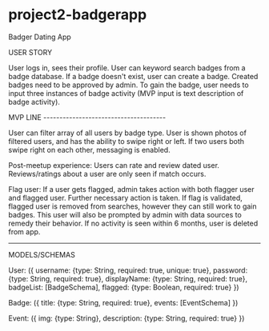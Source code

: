 # project2-badgerapp
Badger Dating App

USER STORY

User logs in, sees their profile. User can keyword search badges from a badge database. If a badge doesn't exist, user can create a badge. Created badges need to be approved by admin. To gain the badge, user needs to input three instances of badge activity (MVP input is text description of badge activity). 


MVP LINE --------------------------------------


User can filter array of all users by badge type. User is shown photos of filtered users, and has the ability to swipe right or left. If two users both swipe right on each other, messaging is enabled.

Post-meetup experience: Users can rate and review dated user. Reviews/ratings about a user are only seen if match occurs.

Flag user: If a user gets flagged, admin takes action with both flagger user and flagged user. Further necessary action is taken. If flag is validated, flagged user is removed from searches, however they can still work to gain badges. This user will also be prompted by admin with data sources to remedy their behavior. If no activity is seen within 6 months, user is deleted from app.


--------------------------------------------------

MODELS/SCHEMAS

User: ({
    username: {type: String, required: true, unique: true},
    password: {type: String, required: true},
    displayName: {type: String, required: true},
    badgeList: [BadgeSchema],
    flagged: {type: Boolean, required: true}
})

Badge: ({
    title: {type: String, required: true},
    events: [EventSchema]
})

Event: ({
    img: {type: String},
    description: {type: String, required: true}
})